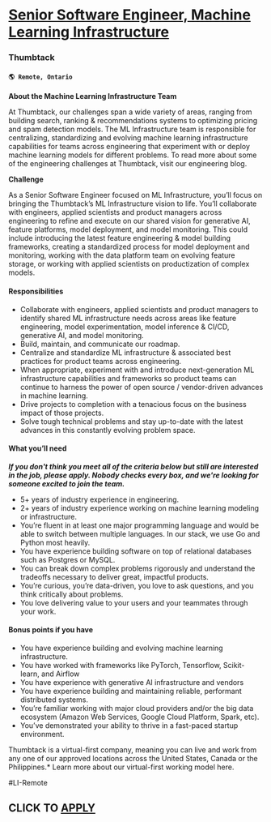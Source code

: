 # [Senior Software Engineer, Machine Learning Infrastructure](https://www.remotewlb.com/apply/senior-software-engineer-machine-learning-infrastructure-113135)  
### Thumbtack  
#### `🌎 Remote, Ontario`  

**About the Machine Learning Infrastructure Team**

At Thumbtack, our challenges span a wide variety of areas, ranging from building search, ranking & recommendations systems to optimizing pricing and spam detection models. The ML Infrastructure team is responsible for centralizing, standardizing and evolving machine learning infrastructure capabilities for teams across engineering that experiment with or deploy machine learning models for different problems. To read more about some of the engineering challenges at Thumbtack, visit our engineering blog.

**Challenge**

As a Senior Software Engineer focused on ML Infrastructure, you’ll focus on bringing the Thumbtack’s ML Infrastructure vision to life. You’ll collaborate with engineers, applied scientists and product managers across engineering to refine and execute on our shared vision for generative AI, feature platforms, model deployment, and model monitoring. This could include introducing the latest feature engineering & model building frameworks, creating a standardized process for model deployment and monitoring, working with the data platform team on evolving feature storage, or working with applied scientists on productization of complex models.

#### **Responsibilities**

  * Collaborate with engineers, applied scientists and product managers to identify shared ML infrastructure needs across areas like feature engineering, model experimentation, model inference & CI/CD, generative AI, and model monitoring.
  * Build, maintain, and communicate our roadmap.
  * Centralize and standardize ML infrastructure & associated best practices for product teams across engineering.
  * When appropriate, experiment with and introduce next-generation ML infrastructure capabilities and frameworks so product teams can continue to harness the power of open source / vendor-driven advances in machine learning.
  * Drive projects to completion with a tenacious focus on the business impact of those projects.
  * Solve tough technical problems and stay up-to-date with the latest advances in this constantly evolving problem space.

#### **What you’ll need**

**_If you don't think you meet all of the criteria below but still are interested in the job, please apply. Nobody checks every box, and we're looking for someone excited to join the team._**

  * 5+ years of industry experience in engineering.
  * 2+ years of industry experience working on machine learning modeling or infrastructure.
  * You’re fluent in at least one major programming language and would be able to switch between multiple languages. In our stack, we use Go and Python most heavily.
  * You have experience building software on top of relational databases such as Postgres or MySQL.
  * You can break down complex problems rigorously and understand the tradeoffs necessary to deliver great, impactful products.
  * You’re curious, you’re data-driven, you love to ask questions, and you think critically about problems.
  * You love delivering value to your users and your teammates through your work.

#### **Bonus points if you have**

  * You have experience building and evolving machine learning infrastructure.
  * You have worked with frameworks like PyTorch, Tensorflow, Scikit-learn, and Airflow
  * You have experience with generative AI infrastructure and vendors
  * You have experience building and maintaining reliable, performant distributed systems.
  * You’re familiar working with major cloud providers and/or the big data ecosystem (Amazon Web Services, Google Cloud Platform, Spark, etc).
  * You’ve demonstrated your ability to thrive in a fast-paced startup environment.

Thumbtack is a virtual-first company, meaning you can live and work from any one of our approved locations across the United States, Canada or the Philippines.* Learn more about our virtual-first working model here.  

#LI-Remote

  
## CLICK TO [APPLY](https://www.remotewlb.com/apply/senior-software-engineer-machine-learning-infrastructure-113135)

